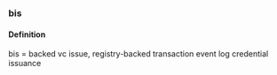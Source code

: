 ### bis

<h4>Definition</h4><p>bis = backed vc issue, registry-backed transaction event log credential issuance</p>